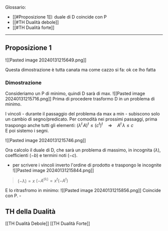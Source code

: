 Glossario:
- [[#Proposizione 1]]: duale di D coincide con P
- [[#TH Dualità debole]]
- [[#TH Dualità forte]]

---
## Proposizione 1
![[Pasted image 20240131215649.png]]

Questa dimostrazione è tutta canata ma come cazzo si fa: ok ce lho fatta
### Dimostrazione
Consideriamo un P di minimo, quindi D sarà di max.
![[Pasted image 20240131215716.png]]
Prima di procedere trasformo D in un problema di minimo.

I vincoli - durante il passaggio del problema da max a min - subiscono solo un cambio di segno/predicato.
Per comodità nei prossimi passaggi, prima traspongo anche tutti gli elementi:
$(\lambda^{t}\,A)^{t}\leq (c^{t})^{t}\quad \Rightarrow \quad A^{t}\,\lambda \leq c$  
E poi sistemo i segni. 

![[Pasted image 20240131215746.png]]

Ora calcolo il duale di D, che sarà un problema di massimo, in incognita $(\lambda)$, coefficienti $(-b)$ e termini noti $(-c)$. 
- per scrivere i vincoli inverto l'ordine di prodotto e traspongo le incognite
![[Pasted image 20240131215844.png]]
>$(-\lambda)=x$
>$(-A^{t\lambda)}= x^t(-A^t)$

E lo ritrasfromo in minimo:
![[Pasted image 20240131215856.png]]
Coincide con P.        $\square$


## TH della Dualità
[[TH Dualità Debole]]
[[TH Dualità Forte]]